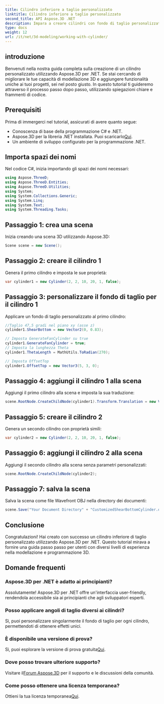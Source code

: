 ```yaml
---
title: Cilindro inferiore a taglio personalizzato
linktitle: Cilindro inferiore a taglio personalizzato
second_title: API Aspose.3D .NET
description: Impara a creare cilindri con fondo di taglio personalizzati utilizzando Aspose.3D per .NET con la nostra guida dettagliata passo passo. Migliora le tue capacità di modellazione 3D oggi!
type: docs
weight: 12
url: /it/net/3d-modeling/working-with-cylinder/
---
```

## introduzione
Benvenuti nella nostra guida completa sulla creazione di un cilindro personalizzato utilizzando Aspose.3D per .NET. Se stai cercando di migliorare le tue capacità di modellazione 3D e aggiungere funzionalità uniche ai tuoi progetti, sei nel posto giusto. In questo tutorial ti guideremo attraverso il processo passo dopo passo, utilizzando spiegazioni chiare e frammenti di codice.
## Prerequisiti
Prima di immergerci nel tutorial, assicurati di avere quanto segue:
- Conoscenza di base della programmazione C# e .NET.
-  Aspose.3D per la libreria .NET installata. Puoi scaricarlo[Qui](https://releases.aspose.com/3d/net/).
- Un ambiente di sviluppo configurato per la programmazione .NET.
## Importa spazi dei nomi
Nel codice C#, inizia importando gli spazi dei nomi necessari:
```csharp
using Aspose.ThreeD;
using Aspose.ThreeD.Entities;
using Aspose.ThreeD.Utilities;
using System;
using System.Collections.Generic;
using System.Linq;
using System.Text;
using System.Threading.Tasks;
```
## Passaggio 1: crea una scena
Inizia creando una scena 3D utilizzando Aspose.3D:
```csharp
Scene scene = new Scene();
```
## Passaggio 2: creare il cilindro 1
Genera il primo cilindro e imposta le sue proprietà:
```csharp
var cylinder1 = new Cylinder(2, 2, 10, 20, 1, false);
```
## Passaggio 3: personalizzare il fondo di taglio per il cilindro 1
Applicare un fondo di taglio personalizzato al primo cilindro:
```csharp
//Taglio 47,5 gradi nel piano xy (asse z)
cylinder1.ShearBottom = new Vector2(0, 0.83); 

// Imposta GenerateFanCylinder su true
cylinder1.GenerateFanCylinder = true;
// Imposta la lunghezza Theta
cylinder1.ThetaLength = MathUtils.ToRadian(270);

// Imposta OffsetTop
cylinder1.OffsetTop = new Vector3(5, 3, 0);
```
## Passaggio 4: aggiungi il cilindro 1 alla scena
Aggiungi il primo cilindro alla scena e imposta la sua traduzione:
```csharp
scene.RootNode.CreateChildNode(cylinder1).Transform.Translation = new Vector3(10, 0, 0);
```
## Passaggio 5: creare il cilindro 2
Genera un secondo cilindro con proprietà simili:
```csharp
var cylinder2 = new Cylinder(2, 2, 10, 20, 1, false);
```
## Passaggio 6: aggiungi il cilindro 2 alla scena
Aggiungi il secondo cilindro alla scena senza parametri personalizzati:
```csharp
scene.RootNode.CreateChildNode(cylinder2);
```
## Passaggio 7: salva la scena
Salva la scena come file Wavefront OBJ nella directory dei documenti:
```csharp
scene.Save("Your Document Directory" + "CustomizedShearBottomCylinder.obj", FileFormat.WavefrontOBJ);
```
## Conclusione
Congratulazioni! Hai creato con successo un cilindro inferiore di taglio personalizzato utilizzando Aspose.3D per .NET. Questo tutorial mirava a fornire una guida passo passo per utenti con diversi livelli di esperienza nella modellazione e programmazione 3D.
## Domande frequenti
### Aspose.3D per .NET è adatto ai principianti?
Assolutamente! Aspose.3D per .NET offre un'interfaccia user-friendly, rendendola accessibile sia ai principianti che agli sviluppatori esperti.
### Posso applicare angoli di taglio diversi ai cilindri?
Sì, puoi personalizzare singolarmente il fondo di taglio per ogni cilindro, permettendoti di ottenere effetti unici.
### È disponibile una versione di prova?
 Sì, puoi esplorare la versione di prova gratuita[Qui](https://releases.aspose.com/).
### Dove posso trovare ulteriore supporto?
 Visitare il[Forum Aspose.3D](https://forum.aspose.com/c/3d/18) per il supporto e le discussioni della comunità.
### Come posso ottenere una licenza temporanea?
 Ottieni la tua licenza temporanea[Qui](https://purchase.aspose.com/temporary-license/).